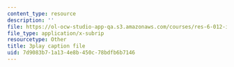 ```yaml
---
content_type: resource
description: ''
file: https://ol-ocw-studio-app-qa.s3.amazonaws.com/courses/res-6-012-introduction-to-probability-spring-2018/7d9083b71a134e8b450c78bdfb6b7146_O4QYcoxuLHE.srt
file_type: application/x-subrip
resourcetype: Other
title: 3play caption file
uid: 7d9083b7-1a13-4e8b-450c-78bdfb6b7146
---
```


